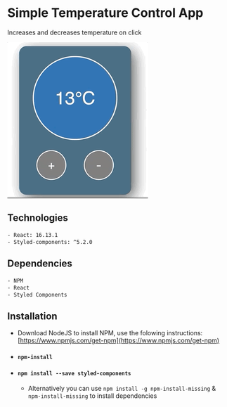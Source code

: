 # Simple Temperature Control App

Increases and decreases temperature on click

![tmp control img](https://github.com/slobodan-rs/projects/blob/master/temperature-control/project.gif?raw=true)


## Technologies

    - React: 16.13.1
    - Styled-components: ^5.2.0


## Dependencies

    - NPM
    - React
    - Styled Components


## Installation

- Download NodeJS to install NPM, use the folowing instructions: [https://www.npmjs.com/get-npm](https://www.npmjs.com/get-npm)

- #### `npm-install`

- #### `npm install --save styled-components`

  - Alternatively you can use `npm install -g npm-install-missing` & `npm-install-missing` to install dependencies